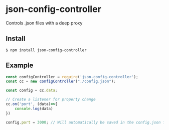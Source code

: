 # json-config-controller

 Controls .json files with a deep proxy

## Install

```$ npm install json-config-controller```

## Example

```javascript
const configController = require('json-config-controller');
const cc = new configController("./config.json");

const config = cc.data;

// Create a listener for property change
cc.on('port', (data)=>{
    console.log(data)
})

config.port = 3000; // Will automatically be saved in the config.json file
```
